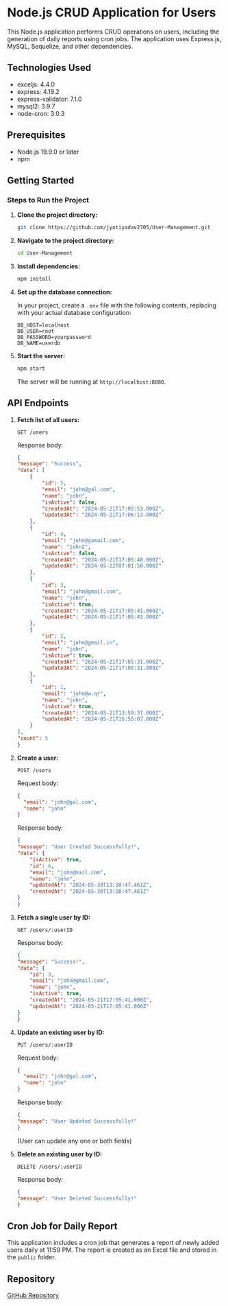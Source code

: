 # Node.js CRUD Application for Users

This Node.js application performs CRUD operations on users, including the generation of daily reports using cron jobs. The application uses Express.js, MySQL, Sequelize, and other dependencies.

## Technologies Used

- exceljs: 4.4.0
- express: 4.19.2
- express-validator: 7.1.0
- mysql2: 3.9.7
- node-cron: 3.0.3

## Prerequisites
- Node.js 19.9.0 or later
- npm 

## Getting Started

### Steps to Run the Project


1. **Clone the project directory:**
    ```bash
    git clone https://github.com/jyotiyadav2705/User-Management.git
    ```

2. **Navigate to the project directory:**

    ```bash
    cd User-Management
    ```

3. **Install dependencies:**

    ```bash
    npm install
    ```

4. **Set up the database connection:**

    In your project, create a `.env` file with the following contents, replacing with your actual database configuration:

    ```env
    DB_HOST=localhost
    DB_USER=root
    DB_PASSWORD=yourpassword
    DB_NAME=userdb
    ```

5. **Start the server:**

    ```bash
    npm start
    ```

    The server will be running at `http://localhost:8080`.

## API Endpoints

1. **Fetch list of all users:**

    ```http
    GET /users
    ```
    Response body:

    ```json
    {
    "message": "Success",
    "data": [
        {
            "id": 5,
            "email": "john@gal.com",
            "name": "john",
            "isActive": false,
            "createdAt": "2024-05-21T17:05:53.000Z",
            "updatedAt": "2024-05-21T17:06:13.000Z"
        },
        {
            "id": 4,
            "email": "john@gamail.com",
            "name": "john2",
            "isActive": false,
            "createdAt": "2024-05-21T17:05:48.000Z",
            "updatedAt": "2024-05-22T07:01:58.000Z"
        },
        {
            "id": 3,
            "email": "john@gmail.com",
            "name": "john",
            "isActive": true,
            "createdAt": "2024-05-21T17:05:41.000Z",
            "updatedAt": "2024-05-21T17:05:41.000Z"
        },
        {
            "id": 2,
            "email": "john@gmail.in",
            "name": "john",
            "isActive": true,
            "createdAt": "2024-05-21T17:05:31.000Z",
            "updatedAt": "2024-05-21T17:05:31.000Z"
        },
        {
            "id": 1,
            "email": "john@w.qr",
            "name": "john",
            "isActive": true,
            "createdAt": "2024-05-21T13:59:37.000Z",
            "updatedAt": "2024-05-21T16:55:07.000Z"
        }
    ],
    "count": 5
    }
    ```


2. **Create a user:**

    ```http
    POST /users
    ```

    Request body:

    ```json
    {
      "email": "john@gal.com",
      "name": "john"
    }
    ```
    Response body:
    
    ```json
    {
    "message": "User Created Successfully!",
    "data": {
        "isActive": true,
        "id": 6,
        "email": "john@mail.com",
        "name": "john",
        "updatedAt": "2024-05-30T13:38:47.461Z",
        "createdAt": "2024-05-30T13:38:47.461Z"
    }
    }
    ```

3. **Fetch a single user by ID:**

    ```http
    GET /users/:userID
    ```
    Response body:
    
    ```json
    {
    "message": "Success!",
    "data": {
        "id": 3,
        "email": "john@gmail.com",
        "name": "john",
        "isActive": true,
        "createdAt": "2024-05-21T17:05:41.000Z",
        "updatedAt": "2024-05-21T17:05:41.000Z"
    }
    }
    ```

4. **Update an existing user by ID:**

    ```http
    PUT /users/:userID
    ```

    Request body:

    ```json
    {
      "email": "john@gal.com",
      "name": "john"
    }
    ```
    Response body:
    
    ```json
    {
    "message": "User Updated Successfully!"
    }
    ```

    (User can update any one or both fields)

5. **Delete an existing user by ID:**

    ```http
    DELETE /users/:userID
    ```
    Response body:
    
    ```json
    {
    "message": "User Deleted Successfully!"
    }
    ```

## Cron Job for Daily Report

This application includes a cron job that generates a report of newly added users daily at 11:59 PM. The report is created as an Excel file and stored in the `public` folder.


## Repository
[GitHub Repository](https://github.com/jyotiyadav2705/User-Management.git)

